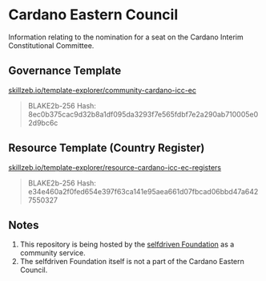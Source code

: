 # Cardano Eastern Council

Information relating to the nomination for a seat on the Cardano Interim Constitutional Committee.

## Governance Template
[skillzeb.io/template-explorer/community-cardano-icc-ec](https://skillzeb.io/template-explorer/community-cardano-icc-ec)
>BLAKE2b-256 Hash: 8ec0b375cac9d32b8a1df095da3293f7e565fdbf7e2a290ab710005e02d9bc6c

## Resource Template (Country Register)
[skillzeb.io/template-explorer/resource-cardano-icc-ec-registers](https://skillzeb.io/template-explorer/resource-cardano-icc-ec-registers)
>BLAKE2b-256 Hash: e34e460a2f0fed654e397f63ca141e95aea661d07fbcad06bbd47a6427550327

## Notes
1. This repository is being hosted by the [selfdriven Foundation](https://selfdriven.foundation) as a community service.
2. The selfdriven Foundation itself is not a part of the Cardano Eastern Council.